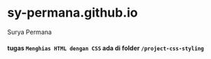 # sy-permana.github.io
Surya Permana

#### tugas `Menghias HTML dengan CSS` ada di folder `/project-css-styling`
